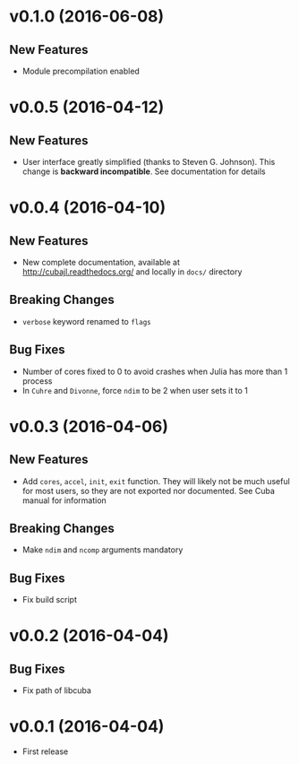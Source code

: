 v0.1.0 (2016-06-08)
===================

New Features
------------

* Module precompilation enabled

v0.0.5 (2016-04-12)
===================

New Features
------------

* User interface greatly simplified (thanks to Steven G. Johnson).  This change
  is **backward incompatible**.  See documentation for details

v0.0.4 (2016-04-10)
===================

New Features
------------

* New complete documentation, available at http://cubajl.readthedocs.org/ and
  locally in `docs/` directory

Breaking Changes
----------------

* `verbose` keyword renamed to `flags`

Bug Fixes
---------

* Number of cores fixed to 0 to avoid crashes when Julia has more than 1 process
* In `Cuhre` and `Divonne`, force `ndim` to be 2 when user sets it to 1

v0.0.3 (2016-04-06)
===================

New Features
------------

* Add `cores`, `accel`, `init`, `exit` function.  They will likely not be much
  useful for most users, so they are not exported nor documented.  See Cuba
  manual for information

Breaking Changes
----------------

* Make `ndim` and `ncomp` arguments mandatory

Bug Fixes
---------

* Fix build script

v0.0.2 (2016-04-04)
===================

Bug Fixes
---------

* Fix path of libcuba

v0.0.1 (2016-04-04)
===================

* First release
